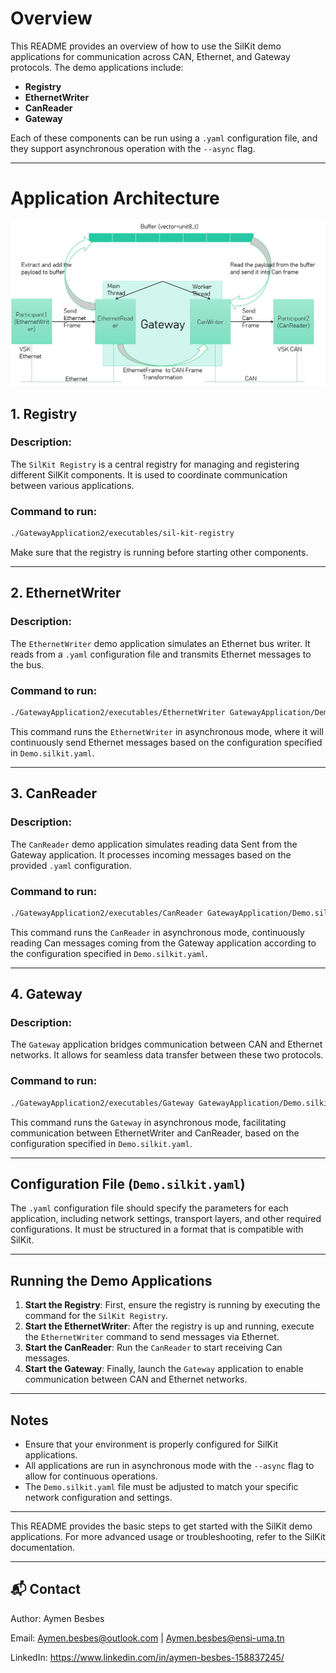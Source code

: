 # Overview

This README provides an overview of how to use the SilKit demo applications for communication across CAN, Ethernet, and Gateway protocols. The demo applications include:

- **Registry**
- **EthernetWriter**
- **CanReader**
- **Gateway**

Each of these components can be run using a `.yaml` configuration file, and they support asynchronous operation with the `--async` flag.

---
# Application Architecture


![plot](./Gateway2.png)

## 1. Registry

### Description:
The `SilKit Registry` is a central registry for managing and registering different SilKit components. It is used to coordinate communication between various applications.

### Command to run:
```bash
./GatewayApplication2/executables/sil-kit-registry
```

Make sure that the registry is running before starting other components.

---

## 2. EthernetWriter

### Description:
The `EthernetWriter` demo application simulates an Ethernet bus writer. It reads from a `.yaml` configuration file and transmits Ethernet messages to the bus.

### Command to run:
```bash
./GatewayApplication2/executables/EthernetWriter GatewayApplication/Demo.silkit.yaml --async
```

This command runs the `EthernetWriter` in asynchronous mode, where it will continuously send Ethernet messages based on the configuration specified in `Demo.silkit.yaml`.

---

## 3. CanReader

### Description:
The `CanReader` demo application simulates reading data Sent from the Gateway application. It processes incoming messages based on the provided `.yaml` configuration.

### Command to run:
```bash
./GatewayApplication2/executables/CanReader GatewayApplication/Demo.silkit.yaml --async
```

This command runs the `CanReader` in asynchronous mode, continuously reading Can messages coming from the Gateway application according to the configuration specified in `Demo.silkit.yaml`.

---

## 4. Gateway

### Description:
The `Gateway` application bridges communication between CAN and Ethernet networks. It allows for seamless data transfer between these two protocols.

### Command to run:
```bash
./GatewayApplication2/executables/Gateway GatewayApplication/Demo.silkit.yaml --async
```

This command runs the `Gateway` in asynchronous mode, facilitating communication between EthernetWriter and CanReader, based on the configuration specified in `Demo.silkit.yaml`.

---

## Configuration File (`Demo.silkit.yaml`)

The `.yaml` configuration file should specify the parameters for each application, including network settings, transport layers, and other required configurations. It must be structured in a format that is compatible with SilKit.

---

## Running the Demo Applications

1. **Start the Registry**: First, ensure the registry is running by executing the command for the `SilKit Registry`.
2. **Start the EthernetWriter**: After the registry is up and running, execute the `EthernetWriter` command to send messages via Ethernet.
3. **Start the CanReader**: Run the `CanReader` to start receiving Can messages.
4. **Start the Gateway**: Finally, launch the `Gateway` application to enable communication between CAN and Ethernet networks.

---

## Notes

- Ensure that your environment is properly configured for SilKit applications.
- All applications are run in asynchronous mode with the `--async` flag to allow for continuous operations.
- The `Demo.silkit.yaml` file must be adjusted to match your specific network configuration and settings.

---

This README provides the basic steps to get started with the SilKit demo applications. For more advanced usage or troubleshooting, refer to the SilKit documentation.

---

## 📬 Contact

Author: Aymen Besbes

Email: Aymen.besbes@outlook.com | Aymen.besbes@ensi-uma.tn

LinkedIn: https://www.linkedin.com/in/aymen-besbes-158837245/
